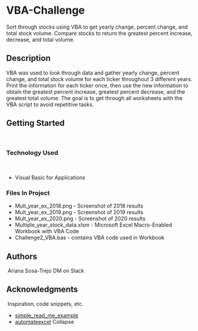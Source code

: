 # VBA-Challenge
Sort through stocks using VBA to get yearly change, percent change, and total stock volume. Compare stocks to return the greatest percent increase, decrease, and total volume.
​
## Description
​VBA was used to look through data and gather yearly change, percent change, and total stock volume for each ticker throughout 3 different years. 
Print the information for each ticker once, then use the new information to obtain the greatest percent increase, greatest percent decrease, and the greatest total volume. 
The goal is to get through all worksheets with the VBA script to avoid repetitive tasks.
​
## Getting Started
​
### Technology Used
​
* Visual Basic for Applications
​
### Files In Project

* Mult_year_ex_2018.png - Screenshot of 2018 results
* Mult_year_ex_2019.png - Screenshot of 2019 results
* Mult_year_ex_2020.png - Screenshot of 2020 results
* Multiple_year_stock_data.xlsm - Microsoft Excel Macro-Enabled Workbook with VBA Code
* Challenge2_VBA.bas - contains VBA code used in Workbook
​
## Authors
​
Ariana Sosa-Trejo
DM on Slack
​
​
## Acknowledgments
​
Inspiration, code snippets, etc.
* [simple_read_me_example](simple_read_me_example.md)
* [automateexcel](https://www.automateexcel.com/vba/cheatsheets/)
Collapse











